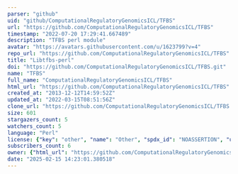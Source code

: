```yaml
---
parser: "github"
uid: "github/ComputationalRegulatoryGenomicsICL/TFBS"
url: "https://github.com/ComputationalRegulatoryGenomicsICL/TFBS"
timestamp: "2022-07-20 17:29:41.667489"
description: "TFBS perl module"
avatar: "https://avatars.githubusercontent.com/u/1623799?v=4"
repo_url: "https://github.com/ComputationalRegulatoryGenomicsICL/TFBS"
title: "Libtfbs-perl"
doi: "https://github.com/ComputationalRegulatoryGenomicsICL/TFBS.git"
name: "TFBS"
full_name: "ComputationalRegulatoryGenomicsICL/TFBS"
html_url: "https://github.com/ComputationalRegulatoryGenomicsICL/TFBS"
created_at: "2013-12-12T14:59:52Z"
updated_at: "2022-03-15T08:51:56Z"
clone_url: "https://github.com/ComputationalRegulatoryGenomicsICL/TFBS.git"
size: 601
stargazers_count: 5
watchers_count: 5
language: "Perl"
license: {"key": "other", "name": "Other", "spdx_id": "NOASSERTION", "url": null, "node_id": "MDc6TGljZW5zZTA="}
subscribers_count: 6
owner: {"html_url": "https://github.com/ComputationalRegulatoryGenomicsICL", "avatar_url": "https://avatars.githubusercontent.com/u/1623799?v=4", "login": "ComputationalRegulatoryGenomicsICL", "type": "Organization"}
date: "2025-02-15 14:23:01.380518"
---
```


